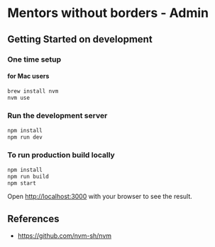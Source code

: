 # Mentors without borders - Admin

## Getting Started on development

### One time setup

#### for Mac users

```bash
brew install nvm
nvm use
```

### Run the development server

```bash
npm install
npm run dev

```

### To run production build locally

```bash
npm install
npm run build
npm start
```

Open [http://localhost:3000](http://localhost:3000) with your browser to see the result.

## References

- <https://github.com/nvm-sh/nvm>
